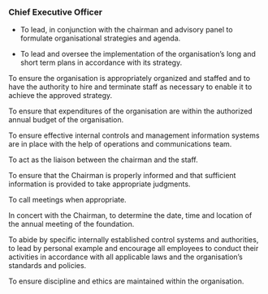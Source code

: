 
### Chief Executive Officer

* To lead, in conjunction with the chairman and advisory panel to formulate organisational strategies and agenda.

* To lead and oversee the implementation of the organisation’s long and short term plans in accordance with its strategy.

To ensure the organisation is appropriately organized and staffed and to have the authority to hire and terminate staff as necessary to enable it to achieve the approved strategy.

To ensure that expenditures of the organisation are within the authorized annual budget of the organisation.

To ensure effective internal controls and management information systems are in place with the help of operations and communications team.

To act as the liaison between the chairman and the staff.

To ensure that the Chairman is properly informed and that sufficient information is provided to take appropriate judgments.

To call meetings when appropriate.

In concert with the Chairman, to determine the date, time and location of the annual meeting of the foundation.

To abide by specific internally established control systems and authorities, to lead by personal example and encourage all employees to conduct their activities in accordance with all applicable laws and the
organisation’s standards and policies.

To ensure  discipline and ethics are maintained within the organisation.
